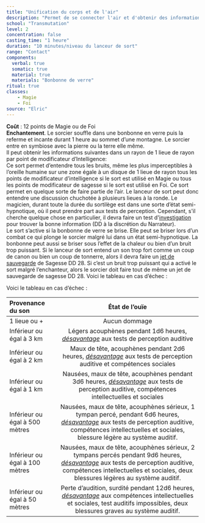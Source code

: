 ```yaml
---
title: "Unification du corps et de l'air"
description: "Permet de se connecter l'air et d'obtenir des informations."
school: "Transmutation"
level: 2
concentration: false
casting_time: "1 heure"
duration: "10 minutes/niveau du lanceur de sort"
range: "Contact"
components:
  verbal: true
  somatic: true
  material: true
  materials: "Bonbonne de verre"
ritual: true
classes:
    - Magie
    - Foi
source: "Elric"    
---
```

**Coût** : 12 points de Magie ou de Foi  
**Enchantement**. Le sorcier souffle dans une bonbonne en verre puis la referme et incante durant 1 heure au sommet d’une montagne.
Le sorcier entre en symbiose avec la pierre ou la terre elle même.  
Il peut obtenir les informations suivantes dans un rayon de 1 lieue de rayon par point de modificateur d’Intelligence:  
Ce sort permet d’entendre tous les bruits, même les plus imperceptibles à l’oreille humaine sur une zone égale à un disque de 1 lieue de rayon tous les points de modificateur d’intelligence si le sort est utilisé en Magie ou tous les points de modificateur de sagesse si le sort est utilisé en Foi. Ce sort permet en quelque sorte de faire partie de l’air. Le lanceur de sort peut donc entendre une discussion chuchotée à plusieurs lieues à la ronde. Le magicien, durant toute la durée du sortilège est dans une sorte d’état semi-hypnotique, où il peut prendre part aux tests de perception. Cependant, s'il cherche quelque chose en particulier, il devra faire un test d'[investigation](/utiliser-les-caracteristiques/#competences) pour trouver la bonne information (DD à la discrétion du Narrateur).     
Le sort s’active si la bonbonne de verre se brise. Elle peut se briser lors d’un combat ce qui plonge le sorcier malgré lui dans un état semi-hypnotique. La bonbonne peut aussi se briser sous l’effet de la chaleur ou bien d’un bruit trop puissant. Si le lanceur de sort entend un son trop fort comme un coup de canon ou bien un coup de tonnerre, alors il devra faire un [jet de sauvegarde](/utiliser-les-caracteristiques/#jets-de-sauvegarde) de Sagesse DD 28. Si c’est un bruit trop puissant qui a activé le sort malgré l’enchanteur, alors le sorcier doit faire tout de même un jet de sauvegarde de sagesse DD 28. Voici le tableau en cas d’échec :  

Voici le tableau en cas d’échec :  

| Provenance du son | État de l’ouïe |
|:-|:-:|
| 1 lieue ou + | Aucun dommage |
| Inférieur ou égal à 3 km | Légers acouphènes pendant 1d6 heures, [_désavantage_](/utiliser-les-caracteristiques/#avantage-et-desavantage) aux tests de perception auditive|
| Inférieur ou égal à 2 km | Maux de tête, acouphènes pendant 2d6 heures, [_désavantage_](/utiliser-les-caracteristiques/#avantage-et-desavantage) aux tests de perception auditive et compétences sociales|
| Inférieur ou égal à 1 km | Nausées, maux de tête, acouphènes pendant 3d6 heures, [_désavantage_](/utiliser-les-caracteristiques/#avantage-et-desavantage) aux tests de perception auditive, compétences intellectuelles et sociales|
| Inférieur ou égal à 500 mètres | Nausées, maux de tête, acouphènes sérieux, 1 tympan percé, pendant 6d6 heures, [_désavantage_](/utiliser-les-caracteristiques/#avantage-et-desavantage) aux tests de perception auditive, compétences intellectuelles et sociales, blessure légère au système auditif. |
| Inférieur ou égal à 100 mètres | Nausées, maux de tête, acouphènes sérieux, 2 tympans percés pendant 9d6 heures, [_désavantage_](/utiliser-les-caracteristiques/#avantage-et-desavantage) aux tests de perception auditive, compétences intellectuelles et sociales, deux blessures légères au système auditif. |
| Inférieur ou égal à 50 mètres | Perte d’audition, surdité pendant 12d6 heures, [_désavantage_](/utiliser-les-caracteristiques/#avantage-et-desavantage) aux compétences intellectuelles et sociales, test auditifs impossibles, deux blessures graves au système auditif. |
